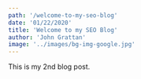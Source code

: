 ```yaml
---
path: '/welcome-to-my-seo-blog'
date: '01/22/2020'
title: 'Welcome to my SEO Blog'
author: 'John Grattan'
image: '../images/bg-img-google.jpg'
---
```


This is my 2nd blog post.
